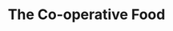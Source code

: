 ---
title: "The Co-operative Food"
url: /knaphill-woking/the-co-operative-food/
shop: Lebensmittel
---